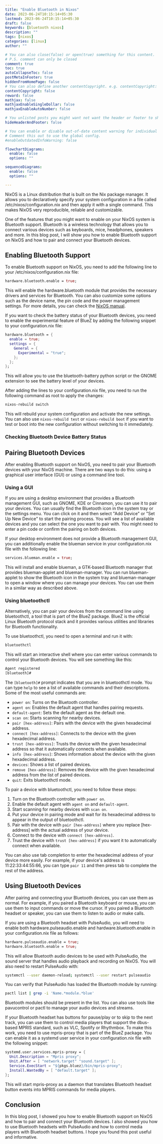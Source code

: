 ```yaml
---
title: "Enable Bluetooth in Nixos"
date: 2023-06-24T10:15:14+05:30
lastmod: 2023-06-24T10:15:14+05:30
draft: false
keywords: [bluetooth nixos]
description: ""
tags: [nixos]
categories: [linux]
author: ""

# You can also close(false) or open(true) something for this content.
# P.S. comment can only be closed
comment: true
toc: true
autoCollapseToc: false
postMetaInFooter: true
hiddenFromHomePage: false
# You can also define another contentCopyright. e.g. contentCopyright: "This is another copyright."
contentCopyright: false
reward: false
mathjax: false
mathjaxEnableSingleDollar: false
mathjaxEnableAutoNumber: false

# You unlisted posts you might want not want the header or footer to show
hideHeaderAndFooter: false

# You can enable or disable out-of-date content warning for individual post.
# Comment this out to use the global config.
#enableOutdatedInfoWarning: false

flowchartDiagrams:
  enable: false
  options: ""

sequenceDiagrams: 
  enable: false
  options: ""

---
```

NixOS is a Linux distribution that is built on the Nix package manager. It allows you to declaratively specify your system configuration in a file called /etc/nixos/configuration.nix and then apply it with a single command. This makes NixOS very reproducible, reliable and customizable.

One of the features that you might want to enable on your NixOS system is Bluetooth support. Bluetooth is a wireless technology that allows you to connect various devices such as keyboards, mice, headphones, speakers and more. In this blog post, I will show you how to enable Bluetooth support on NixOS and how to pair and connect your Bluetooth devices.

<!--more-->

## Enabling Bluetooth Support

To enable Bluetooth support on NixOS, you need to add the following line to your /etc/nixos/configuration.nix file:

```nix
hardware.bluetooth.enable = true;
```

This will enable the hardware.bluetooth module that provides the necessary drivers and services for Bluetooth. You can also customize some options such as the device name, the pin code and the power management settings. For more details, you can check the [NixOS manual](https://nixos.org/manual/nixos/stable/index.html#sec-hardware-bluetooth).

If you want to check the battery status of your Bluetooth devices, you need to enable the experimental feature of BlueZ by adding the following snippet to your configuration.nix file:

```nix
hardware.bluetooth = {
  enable = true;
  settings = {
    General = {
      Experimental = "true";
    };
  };
};
```
This will allow you to use the bluetooth-battery python script or the GNOME extension to see the battery level of your devices.

After adding the lines to your configuration.nix file, you need to run the following command as root to apply the changes:

```bash
nixos-rebuild switch
```

This will rebuild your system configuration and activate the new settings. You can also use `nixos-rebuild test` or `nixos-rebuild boot` if you want to test or boot into the new configuration without switching to it immediately.

### Checking Bluetooth Device Battery Status

## Pairing Bluetooth Devices

After enabling Bluetooth support on NixOS, you need to pair your Bluetooth devices with your NixOS machine. There are two ways to do this: using a graphical user interface (GUI) or using a command line tool.

### Using a GUI

If you are using a desktop environment that provides a Bluetooth management GUI, such as GNOME, KDE or Cinnamon, you can use it to pair your devices. You can usually find the Bluetooth icon in the system tray or the settings menu. You can click on it and then select "Add Device" or "Set Up New Device" to start the pairing process. You will see a list of available devices and you can select the one you want to pair with. You might need to enter a pin code or confirm the pairing on both devices.

If your desktop environment does not provide a Bluetooth management GUI, you can additionally enable the blueman service in your configuration.nix file with the following line:

```nix
services.blueman.enable = true;
```

This will install and enable blueman, a GTK-based Bluetooth manager that provides blueman-applet and blueman-manager. You can run blueman-applet to show the Bluetooth icon in the system tray and blueman-manager to open a window where you can manage your devices. You can use them in a similar way as described above.

### Using bluetoothctl

Alternatively, you can pair your devices from the command line using bluetoothctl, a tool that is part of the BlueZ package. BlueZ is the official Linux Bluetooth protocol stack and it provides various utilities and libraries for Bluetooth functionality.

To use bluetoothctl, you need to open a terminal and run it with:

```bash
bluetoothctl
```

This will start an interactive shell where you can enter various commands to control your Bluetooth devices. You will see something like this:

```bash
Agent registered
[bluetooth]#
```

The `[bluetooth]#` prompt indicates that you are in bluetoothctl mode. You can type `help` to see a list of available commands and their descriptions. Some of the most useful commands are:

- `power on`: Turns on the Bluetooth controller.
- `agent on`: Enables the default agent that handles pairing requests.
- `default-agent`: Sets the default agent as the default one.
- `scan on`: Starts scanning for nearby devices.
- `pair [hex-address]`: Pairs with the device with the given hexadecimal address.
- `connect [hex-address]`: Connects to the device with the given hexadecimal address.
- `trust [hex-address]`: Trusts the device with the given hexadecimal address so that it automatically connects when available.
- `info [hex-address]`: Shows information about the device with the given hexadecimal address.
- `devices`: Shows a list of paired devices.
- `remove [hex-address]`: Removes the device with the given hexadecimal address from the list of paired devices.
- `quit`: Exits bluetoothctl mode.

To pair a device with bluetoothctl, you need to follow these steps:

1. Turn on the Bluetooth controller with `power on`.
2. Enable the default agent with `agent on` and `default-agent`.
3. Start scanning for nearby devices with `scan on`.
4. Put your device in pairing mode and wait for its hexadecimal address to appear in the output of bluetoothctl.
5. Pair with the device with `pair [hex-address]` where you replace [hex-address] with the actual address of your device.
6. Connect to the device with `connect [hex-address]`.
7. Trust the device with `trust [hex-address]` if you want it to automatically connect when available.

You can also use tab completion to enter the hexadecimal address of your device more easily. For example, if your device's address is 11:22:33:44:55:66, you can type `pair 11` and then press tab to complete the rest of the address.

## Using Bluetooth Devices

After pairing and connecting your Bluetooth devices, you can use them as normal. For example, if you paired a Bluetooth keyboard or mouse, you can use them to input commands or move the cursor. If you paired a Bluetooth headset or speaker, you can use them to listen to audio or make calls.

If you are using a Bluetooth headset with PulseAudio, you will need to enable both hardware.pulseaudio.enable and hardware.bluetooth.enable in your configuration.nix file as follows:

```nix
hardware.pulseaudio.enable = true;
hardware.bluetooth.enable = true;
```

This will allow Bluetooth audio devices to be used with PulseAudio, the sound server that handles audio playback and recording on NixOS. You will also need to restart PulseAudio with:

```bash
systemctl --user daemon-reload; systemctl --user restart pulseaudio
```

You can verify that PulseAudio has loaded the Bluetooth module by running:

```bash
pactl list | grep -i 'Name.*module.*blue'
```

Bluetooth modules should be present in the list. You can also use tools like pavucontrol or pactl to manage your audio devices and streams.

If your Bluetooth headset has buttons for pause/play or to skip to the next track, you can use them to control media players that support the dbus-based MPRIS standard, such as VLC, Spotify or Rhythmbox. To make this work, you need to use mpris-proxy that is part of the BlueZ package. You can enable it as a systemd user service in your configuration.nix file with the following snippet:

```nix
systemd.user.services.mpris-proxy = {
  Unit.Description = "Mpris proxy";
  Unit.After = [ "network.target" "sound.target" ];
  Service.ExecStart = "${pkgs.bluez}/bin/mpris-proxy";
  Install.WantedBy = [ "default.target" ];
};
```

This will start mpris-proxy as a daemon that translates Bluetooth headset button events into MPRIS commands for media players.

## Conclusion

In this blog post, I showed you how to enable Bluetooth support on NixOS and how to pair and connect your Bluetooth devices. I also showed you how to use Bluetooth headsets with PulseAudio and how to control media players with Bluetooth headset buttons. I hope you found this post useful and informative.
